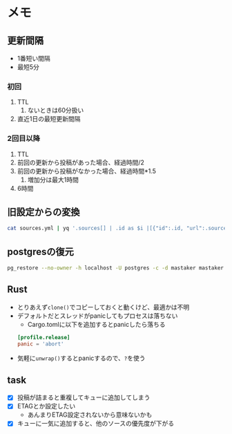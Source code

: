 # メモ

## 更新間隔

* 1番短い間隔
* 最短5分

### 初回
1. TTL
   1. ないときは60分扱い
2. 直近1日の最短更新間隔

### 2回目以降

1. TTL
2. 前回の更新から投稿があった場合、経過時間/2
4. 前回の更新から投稿がなかった場合、経過時間*1.5
   1. 増加分は最大1時間
5. 6時間


## 旧設定からの変換

```sh
cat sources.yml | yq '.sources[] | .id as $i |[{"id":.id, "url":.source.feed, "token":.dest.mastodon.token, "tag":{"always":[], "ignore":.source.remote_keyword.ignore, "replace":.source.remote_keyword.replace_rules, "xpath":.source.remote_xpath_tags}}]'
```

## postgresの復元

```sh
pg_restore --no-owner -h localhost -U postgres -c -d mastaker mastaker.dump
```

## Rust

* とりあえず`clone()`でコピーしておくと動くけど、最適かは不明
* デフォルトだとスレッドがpanicしてもプロセスは落ちない
  * Cargo.tomlに以下を追加するとpanicしたら落ちる
   ```toml
   [profile.release]
   panic = 'abort'
   ```
* 気軽に`unwrap()`するとpanicするので、`?`を使う


## task

* [x] 投稿が詰まると重複してキューに追加してしまう
* [x] ETAGとか設定したい
  * あんまりETAG設定されないから意味ないかも
* [x] キューに一気に追加すると、他のソースの優先度が下がる

